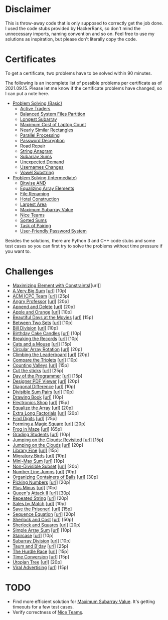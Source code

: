 # Disclaimer

This is throw-away code that is only supposed to correctly get the job done. I used the code stubs provided by HackerRank, so don't mind the unnecessary imports, naming convention and so on. Feel free to use my solutions as inspiration, but please don't literally copy the code.

# Certificates

To get a certificate, two problems have to be solved within 90 minutes.

The following is an incomplete list of possible problems per certificate as of 2021.09.15. Please let me know if the certificate problems have changed, so I can put a note here.

- [Problem Solving (Basic)](certificates/problem-solving-basic)
    - [Active Traders](certificates/problem-solving-basic/active-traders)
    - [Balanced System Files Partition](certificates/problem-solving-basic/balanced-system-files-partition)
    - [Longest Subarray](certificates/problem-solving-basic/longest-subarray)
    - [Maximum Cost of Laptop Count](certificates/problem-solving-basic/maximum-cost-of-laptop-count)
    - [Nearly Similar Rectangles](certificates/problem-solving-basic/nearly-similar-rectangles)
    - [Parallel Processing](certificates/problem-solving-basic/parallel-processing)
    - [Password Decryption](certificates/problem-solving-basic/password-decryption)
    - [Road Repair](certificates/problem-solving-basic/road-repair)
    - [String Anagram](certificates/problem-solving-basic/string-anagram)
    - [Subarray Sums](certificates/problem-solving-basic/subarray-sums)
    - [Unexpected Demand](certificates/problem-solving-basic/unexpected-demand)
    - [Usernames Changes](certificates/problem-solving-basic/usernames-changes)
    - [Vowel Substring](certificates/problem-solving-basic/vowel-substring)
- [Problem Solving (Intermediate)](certificates/problem-solving-intermediate)
    - [Bitwise AND](certificates/problem-solving-intermediate/bitwise-and)
    - [Equalizing Array Elements](certificates/problem-solving-intermediate/equalizing-array-elements)
    - [File Renaming](certificates/problem-solving-intermediate/file-renaming)
    - [Hotel Construction](certificates/problem-solving-intermediate/hotel-construction)
    - [Largest Area](certificates/problem-solving-intermediate/largest-area)
    - [Maximum Subarray Value](certificates/problem-solving-intermediate/maximum-subarray-value)
    - [Nice Teams](certificates/problem-solving-intermediate/nice-teams)
    - [Sorted Sums](certificates/problem-solving-intermediate/sorted-sums)
    - [Task of Pairing](certificates/problem-solving-intermediate/task-of-pairing)
    - [User-Friendly Password System](certificates/problem-solving-intermediate/user-friendly-password-system)

Besides the solutions, there are Python 3 and C++ code stubs and some test cases so you can first try to solve the problems without time pressure if you want to.

# Challenges

- [Maximizing Element with Constraints](challenges/maximizing-element-with-constraints.py)[[url]]
- [A Very Big Sum](challenges/a-very-big-sum.py) [[url]](https://www.hackerrank.com/challenges/a-very-big-sum) [10p]
- [ACM ICPC Team](challenges/acm-icpc-team.py) [[url]](https://www.hackerrank.com/challenges/acm-icpc-team) [25p]
- [Angry Professor](challenges/angry-professor.py) [[url]](https://www.hackerrank.com/challenges/angry-professor) [20p]
- [Append and Delete](challenges/append-and-delete.py) [[url]](https://www.hackerrank.com/challenges/append-and-delete) [20p]
- [Apple and Orange](challenges/apple-and-orange.py) [[url]](https://www.hackerrank.com/challenges/apple-and-orange) [10p]
- [Beautiful Days at the Movies](challenges/beautiful-days-at-the-movies.py) [[url]](https://www.hackerrank.com/challenges/beautiful-days-at-the-movies) [15p]
- [Between Two Sets](challenges/between-two-sets.py) [[url]](https://www.hackerrank.com/challenges/between-two-sets) [10p]
- [Bill Division](challenges/bon-appetit.py) [[url]](https://www.hackerrank.com/challenges/bon-appetit) [10p]
- [Birthday Cake Candles](challenges/birthday-cake-candles.py) [[url]](https://www.hackerrank.com/challenges/birthday-cake-candles) [10p]
- [Breaking the Records](challenges/breaking-best-and-worst-records.py) [[url]](https://www.hackerrank.com/challenges/breaking-best-and-worst-records) [10p]
- [Cats and a Mouse](challenges/cats-and-a-mouse.py) [[url]](https://www.hackerrank.com/challenges/cats-and-a-mouse) [15p]
- [Circular Array Rotation](challenges/circular-array-rotation.py) [[url]](https://www.hackerrank.com/challenges/circular-array-rotation) [20p]
- [Climbing the Leaderboard](challenges/climbing-the-leaderboard.py) [[url]](https://www.hackerrank.com/challenges/climbing-the-leaderboard) [20p]
- [Compare the Triplets](challenges/compare-the-triplets.py) [[url]](https://www.hackerrank.com/challenges/compare-the-triplets) [10p]
- [Counting Valleys](challenges/counting-valleys.py) [[url]](https://www.hackerrank.com/challenges/counting-valleys) [15p]
- [Cut the sticks](challenges/cut-the-sticks.py) [[url]](https://www.hackerrank.com/challenges/cut-the-sticks) [25p]
- [Day of the Programmer](challenges/day-of-the-programmer.py) [[url]](https://www.hackerrank.com/challenges/day-of-the-programmer) [15p]
- [Designer PDF Viewer](challenges/designer-pdf-viewer.py) [[url]](https://www.hackerrank.com/challenges/designer-pdf-viewer) [20p]
- [Diagonal Difference](challenges/diagonal-difference.py) [[url]](https://www.hackerrank.com/challenges/diagonal-difference) [10p]
- [Divisible Sum Pairs](challenges/divisible-sum-pairs.py) [[url]](https://www.hackerrank.com/challenges/divisible-sum-pairs) [10p]
- [Drawing Book](challenges/drawing-book.py) [[url]](https://www.hackerrank.com/challenges/drawing-book) [10p]
- [Electronics Shop](challenges/electronics-shop.py) [[url]](https://www.hackerrank.com/challenges/electronics-shop) [15p]
- [Equalize the Array](challenges/equality-in-a-array.py) [[url]](https://www.hackerrank.com/challenges/equality-in-a-array) [20p]
- [Extra Long Factorials](challenges/extra-long-factorials.py) [[url]](https://www.hackerrank.com/challenges/extra-long-factorials) [20p]
- [Find Digits](challenges/find-digits.py) [[url]](https://www.hackerrank.com/challenges/find-digits) [25p]
- [Forming a Magic Square](challenges/magic-square-forming.py) [[url]](https://www.hackerrank.com/challenges/magic-square-forming) [20p]
- [Frog in Maze](challenges/frog-in-maze.py) [[url]](https://www.hackerrank.com/challenges/frog-in-maze) [65p]
- [Grading Students](challenges/grading.py) [[url]](https://www.hackerrank.com/challenges/grading) [10p]
- [Jumping on the Clouds: Revisited](challenges/jumping-on-the-clouds-revisited.py) [[url]](https://www.hackerrank.com/challenges/jumping-on-the-clouds-revisited) [15p]
- [Jumping on the Clouds](challenges/jumping-on-the-clouds.py) [[url]](https://www.hackerrank.com/challenges/jumping-on-the-clouds) [20p]
- [Library Fine](challenges/library-fine.py) [[url]](https://www.hackerrank.com/challenges/library-fine) [15p]
- [Migratory Birds](challenges/migratory-birds.py) [[url]](https://www.hackerrank.com/challenges/migratory-birds) [10p]
- [Mini-Max Sum](challenges/mini-max-sum.py) [[url]](https://www.hackerrank.com/challenges/mini-max-sum) [10p]
- [Non-Divisible Subset](challenges/non-divisible-subset.py) [[url]](https://www.hackerrank.com/challenges/non-divisible-subset) [20p]
- [Number Line Jumps](challenges/kangaroo.py) [[url]](https://www.hackerrank.com/challenges/kangaroo) [10p]
- [Organizing Containers of Balls](challenges/organizing-containers-of-balls.py) [[url]](https://www.hackerrank.com/challenges/organizing-containers-of-balls) [30p]
- [Picking Numbers](challenges/picking-numbers.py) [[url]](https://www.hackerrank.com/challenges/picking-numbers) [20p]
- [Plus Minus](challenges/plus-minus.py) [[url]](https://www.hackerrank.com/challenges/plus-minus) [10p]
- [Queen's Attack II](challenges/queens-attack-2.py) [[url]](https://www.hackerrank.com/challenges/queens-attack-2) [30p]
- [Repeated String](challenges/repeated-string.py) [[url]](https://www.hackerrank.com/challenges/repeated-string) [20p]
- [Sales by Match](challenges/sock-merchant.py) [[url]](https://www.hackerrank.com/challenges/sock-merchant) [10p]
- [Save the Prisoner!](challenges/save-the-prisoner.py) [[url]](https://www.hackerrank.com/challenges/save-the-prisoner) [15p]
- [Sequence Equation](challenges/permutation-equation.py) [[url]](https://www.hackerrank.com/challenges/permutation-equation) [20p]
- [Sherlock and Cost](challenges/sherlock-and-cost.py) [[url]](https://www.hackerrank.com/challenges/sherlock-and-cost) [50p]
- [Sherlock and Squares](challenges/sherlock-and-squares.py) [[url]](https://www.hackerrank.com/challenges/sherlock-and-squares) [20p]
- [Simple Array Sum](challenges/simple-array-sum.py) [[url]](https://www.hackerrank.com/challenges/simple-array-sum) [10p]
- [Staircase](challenges/staircase.py) [[url]](https://www.hackerrank.com/challenges/staircase) [10p]
- [Subarray Division](challenges/the-birthday-bar.py) [[url]](https://www.hackerrank.com/challenges/the-birthday-bar) [10p]
- [Taum and B'day](challenges/taum-and-bday.py) [[url]](https://www.hackerrank.com/challenges/taum-and-bday) [25p]
- [The Hurdle Race](challenges/the-hurdle-race.py) [[url]](https://www.hackerrank.com/challenges/the-hurdle-race) [15p]
- [Time Conversion](challenges/time-conversion.py) [[url]](https://www.hackerrank.com/challenges/time-conversion) [15p]
- [Utopian Tree](challenges/utopian-tree.py) [[url]](https://www.hackerrank.com/challenges/utopian-tree) [20p]
- [Viral Advertising](challenges/strange-advertising.py) [[url]](https://www.hackerrank.com/challenges/strange-advertising) [15p]


# TODO
- Find more efficient solution for [Maximum Subarray Value](certificates/problem-solving-intermediate/maximum-subarray-value). It's getting timeouts for a few test cases.
- Verify correctness of [Nice Teams](certificates/problem-solving-intermediate/nice-teams).
